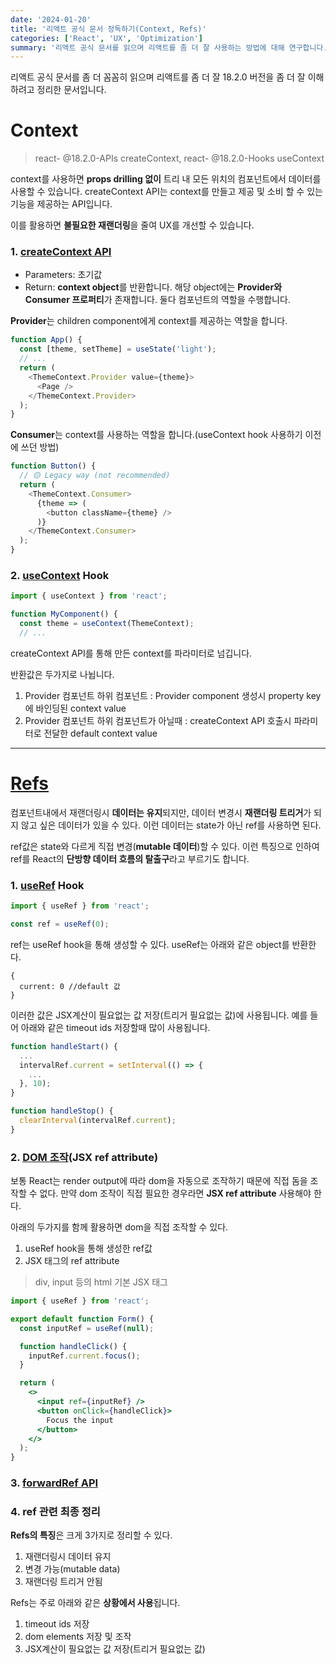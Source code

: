 ```yaml
---
date: '2024-01-20'
title: '리액트 공식 문서 정독하기(Context, Refs)'
categories: ['React', 'UX', 'Optimization']
summary: '리액트 공식 문서를 읽으며 리액트를 좀 더 잘 사용하는 방법에 대해 연구합니다.'
---
```


리액트 공식 문서를 좀 더 꼼꼼히 읽으며 리액트를 좀 더 잘 18.2.0 버전을 좀 더 잘 이해하려고 정리한 문서입니다.

# Context
> react- @18.2.0-APIs createContext, react- @18.2.0-Hooks useContext

context를 사용하면 **props drilling 없이** 트리 내 모든 위치의 컴포넌트에서 데이터를 사용할 수 있습니다. createContext API는 context를 만들고 제공 및 소비 할 수 있는 기능을 제공하는 API입니다. 

이를 활용하면 **불필요한 재랜더링**을 줄여 UX를 개선할 수 있습니다.

### 1. [createContext API](https://react.dev/reference/react/createContext)

- Parameters: 초기값
- Return:  **context object**를 반환합니다. 해당 object에는 **Provider와 Consumer 프로퍼티**가 존재합니다. 둘다 컴포넌트의 역할을 수행합니다.

**Provider**는 children component에게 context를 제공하는 역할을 합니다.
```javascript
function App() {
  const [theme, setTheme] = useState('light');
  // ...
  return (
    <ThemeContext.Provider value={theme}>
      <Page />
    </ThemeContext.Provider>
  );
}
```
 **Consumer**는 context를 사용하는 역할을 합니다.(useContext hook 사용하기 이전에 쓰던 방법)
```javascript
function Button() {
  // 🟡 Legacy way (not recommended)
  return (
    <ThemeContext.Consumer>
      {theme => (
        <button className={theme} />
      )}
    </ThemeContext.Consumer>
  );
}
```

### 2. [useContext](https://react.dev/reference/react/useContext) Hook
```javascript
import { useContext } from 'react';

function MyComponent() {
  const theme = useContext(ThemeContext);
  // ...
```
createContext API를 통해 만든 context를 파라미터로 넘깁니다. 

반환값은 두가지로 나뉩니다.
1. Provider 컴포넌트 하위 컴포넌트 : Provider component 생성시 property key에 바인딩된 context value
2. Provider 컴포넌트 하위 컴포넌트가 아닐때 : createContext API 호출시 파라미터로 전달한 default context value

---

# [Refs](https://react.dev/learn/referencing-values-with-refs)
컴포넌트내에서 재랜더링시 **데이터는 유지**되지만, 데이터 변경시 **재랜더링 트리거**가 되지 않고 싶은 데이터가 있을 수 있다. 이런 데이터는 state가 아닌 ref를 사용하면 된다.

ref값은 state와 다르게 직접 변경(**mutable 데이터**)할 수 있다. 이런 특징으로 인하여 ref를 React의 **단방향 데이터 흐름의 탈출구**라고 부르기도 합니다.

### 1. [useRef](https://react.dev/reference/react/useRef) Hook
```jsx
import { useRef } from 'react';

const ref = useRef(0);
```

ref는 useRef hook을 통해 생성할 수 있다. useRef는 아래와 같은 object를 반환한다.
```
{
  current: 0 //default 값
}
```

이러한 값은 JSX계산이 필요없는 값 저장(트리거 필요없는 값)에 사용됩니다. 예를 들어 아래와 같은 timeout ids 저장할때 많이 사용됩니다.

```jsx
function handleStart() {
  ...
  intervalRef.current = setInterval(() => {
    ...
  }, 10);
}

function handleStop() {
  clearInterval(intervalRef.current);
}
```

### 2. [DOM 조작](https://react.dev/learn/manipulating-the-dom-with-refs)(JSX ref attribute)
보통 React는 render output에 따라 dom을 자동으로 조작하기 때문에 직접 돔을 조작할 수 없다. 만약 dom 조작이 직접 필요한 경우라면 **JSX ref attribute** 사용해야 한다.

아래의 두가지를 함께 활용하면 dom을 직접 조작할 수 있다.
1. useRef hook을 통해 생성한 ref값
2. JSX 태그의 ref attribute
> div, input 등의 html 기본 JSX 태그

```jsx
import { useRef } from 'react';

export default function Form() {
  const inputRef = useRef(null);

  function handleClick() {
    inputRef.current.focus();
  }

  return (
    <>
      <input ref={inputRef} />
      <button onClick={handleClick}>
        Focus the input
      </button>
    </>
  );
}
```

### 3. [forwardRef API](https://react.dev/reference/react/forwardRef)

### 4. ref 관련 최종 정리

**Refs의 특징**은 크게 3가지로 정리할 수 있다.
1. 재랜더링시 데이터 유지
2. 변경 가능(mutable data)
3. 재랜더링 트리거 안됨

Refs는 주로 아래와 같은 **상황에서 사용**됩니다.
1. timeout ids 저장
2. dom elements 저장 및 조작
3. JSX계산이 필요없는 값 저장(트리거 필요없는 값)